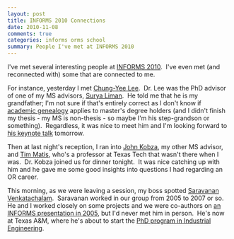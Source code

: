 ```yaml
---
layout: post
title: INFORMS 2010 Connections
date: 2010-11-08
comments: true
categories: informs orms school
summary: People I've met at INFORMS 2010
---
```


I've met several interesting people at [INFORMS 2010](http://meetings2.informs.org/austin2010/).&nbsp; I've even met (and reconnected with) some that are connected to me.

For instance, yesterday I met [Chung-Yee Lee](http://www.ielm.ust.hk/dfaculty/cylee/).&nbsp; Dr. Lee was the PhD advisor of one of my MS advisors, [Surya Liman](http://www.depts.ttu.edu/ieweb/faculty/main/Liman.php).&nbsp; He told me that he is my grandfather; I'm not sure if that's entirely correct as I don't know if [academic genealogy](http://en.wikipedia.org/wiki/Academic_genealogy) applies to master's degree holders (and I didn't finish my thesis - my MS is non-thesis - so maybe I'm his step-grandson or something).&nbsp; Regardless, it was nice to meet him and I'm looking forward to [his keynote talk](http://meetings2.informs.org/Austin2010/plenaries.html#lee) tomorrow.

Then at last night's reception, I ran into [John Kobza](http://www.depts.ttu.edu/ieweb/faculty/main/kobza.php), my other MS advisor, and [Tim Matis](http://www.depts.ttu.edu/ieweb/faculty/main/Matis.php), who's a professor at Texas Tech that wasn't there when I was.&nbsp; Dr. Kobza joined us for dinner tonight.&nbsp; It was nice catching up with him and he gave me some good insights into questions I had regarding an OR career.

This morning, as we were leaving a session, my boss spotted [Saravanan Venkatachalam](http://id.tamu.edu/about-industrial-distribution/faculty-and-staff/215-mr-saravanan-venkatachalam)﻿﻿﻿﻿﻿﻿﻿﻿﻿.&nbsp; Saravanan worked in our group from 2005 to 2007 or so﻿﻿.&nbsp; He and I worked closely on some projects and we were co-authors on [an INFORMS presentation in 2005](http://steve.mylesandmyles.info/post/529327281/informs-2005-presentations), but I'd never met him in person.&nbsp; He's now at Texas A&amp;M, where he's about to start the [PhD program in Industrial Engineering](http://ise.tamu.edu/academic/graduate/degrees_offered.html).